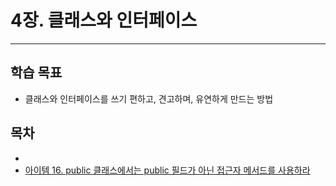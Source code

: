 # 4장. 클래스와 인터페이스

---

## 학습 목표

- 클래스와 인터페이스를 쓰기 편하고, 견고하며, 유연하게 만드는 방법

## 목차

- 
- [아이템 16. public 클래스에서는 public 필드가 아닌 접근자 메서드를 사용하라](아이템%2016.%20public%20클래스에서는%20public%20필드가%20아닌%20접근자%20메서드를%20사용하라.md)

